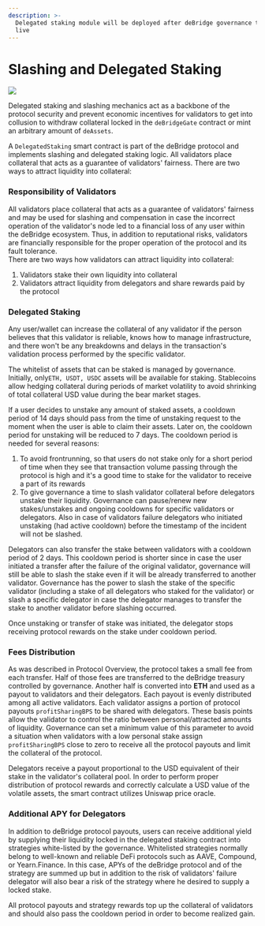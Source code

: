 ```yaml
---
description: >-
  Delegated staking module will be deployed after deBridge governance token is
  live
---
```


# Slashing and Delegated Staking

![](<../.gitbook/assets/A (1).png>)

Delegated staking and slashing mechanics act as a backbone of the protocol security and prevent economic incentives for validators to get into collusion to withdraw collateral locked in the `deBridgeGate` contract or mint an arbitrary amount of `deAssets`.

A `DelegatedStaking` smart contract is part of the deBridge protocol and implements slashing and delegated staking logic. All validators place collateral that acts as a guarantee of validators' fairness. There are two ways to attract liquidity into collateral:

### Responsibility of Validators

All validators place collateral that acts as a guarantee of validators' fairness and may be used for slashing and compensation in case the incorrect operation of the validator's node led to a financial loss of any user within the deBridge ecosystem. Thus, in addition to reputational risks, validators are financially responsible for the proper operation of the protocol and its fault tolerance.\
There are two ways how validators can attract liquidity into collateral:

1. Validators stake their own liquidity into collateral
2. Validators attract liquidity from delegators and share rewards paid by the protocol

### Delegated Staking

Any user/wallet can increase the collateral of any validator if the person believes that this validator is reliable, knows how to manage infrastructure, and there won't be any breakdowns and delays in the transaction's validation process performed by the specific validator.

The whitelist of assets that can be staked is managed by governance. Initially, only`ETH, USDT, USDC` assets will be available for staking. Stablecoins allow hedging collateral during periods of market volatility to avoid shrinking of total collateral USD value during the bear market stages.

If a user decides to unstake any amount of staked assets, a cooldown period of 14 days should pass from the time of unstaking request to the moment when the user is able to claim their assets. Later on, the cooldown period for unstaking will be reduced to 7 days. The cooldown period is needed for several reasons:

1. To avoid frontrunning, so that users do not stake only for a short period of time when they see that transaction volume passing through the protocol is high and it's a good time to stake for the validator to receive a part of its rewards
2. To give governance a time to slash validator collateral before delegators unstake their liquidity. Governance can pause/renew new stakes/unstakes and ongoing cooldowns for specific validators or delegators. Also in case of validators failure delegators who initiated unstaking (had active cooldown) before the timestamp of the incident will not be slashed.

Delegators can also transfer the stake between validators with a cooldown period of 2 days. This cooldown period is shorter since in case the user initiated a transfer after the failure of the original validator, governance will still be able to slash the stake even if it will be already transferred to another validator. Governance has the power to slash the stake of the specific validator (including a stake of all delegators who staked for the validator) or slash a specific delegator in case the delegator manages to transfer the stake to another validator before slashing occurred.

Once unstaking or transfer of stake was initiated, the delegator stops receiving protocol rewards on the stake under cooldown period.

### Fees Distribution

As was described in Protocol Overview, the protocol takes a small fee from each transfer. Half of those fees are transferred to the deBridge treasury controlled by governance. Another half is converted into **ETH** and used as a payout to validators and their delegators. Each payout is evenly distributed among all active validators. Each validator assigns a portion of protocol payouts `profitSharingBPS` to be shared with delegators. These basis points allow the validator to control the ratio between personal/attracted amounts of liquidity. Governance can set a minimum value of this parameter to avoid a situation when validators with a low personal stake assign `profitSharingBPS` close to zero to receive all the protocol payouts and limit the collateral of the protocol.

Delegators receive a payout proportional to the USD equivalent of their stake in the validator's collateral pool. In order to perform proper distribution of protocol rewards and correctly calculate a USD value of the volatile assets, the smart contract utilizes Uniswap price oracle.

### Additional APY for Delegators

In addition to deBridge protocol payouts, users can receive additional yield by supplying their liquidity locked in the delegated staking contract into strategies white-listed by the governance. Whitelisted strategies normally belong to well-known and reliable DeFi protocols such as AAVE, Compound, or Yearn.Finance. In this case, APYs of the deBridge protocol and of the strategy are summed up but in addition to the risk of validators' failure delegator will also bear a risk of the strategy where he desired to supply a locked stake.

All protocol payouts and strategy rewards top up the collateral of validators and should also pass the cooldown period in order to become realized gain.
